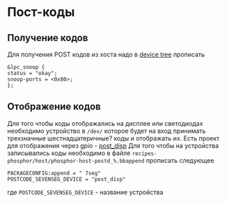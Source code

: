 # Пост-коды
## Получение кодов
Для получения POST кодов из хоста надо в [device tree](dev_tree) прописать
```
&lpc_snoop {
status = "okay";
snoop-ports = <0x80>;
};
```
## Отображение кодов
Для того чтобы коды отображались на дисплее или светодиодах необходимо устройство в `/dev/` которое будет на вход принимать трехзначные шестнадцатеричные? коды и отображать их.
Есть проект для отображения через gpio - [post_disp](drivers/post_disp)
Для того чтобы на устройства записывались коды необходимо в файле `recipes-phosphor/host/phosphor-host-postd_%.bbappend` прописать следующее
```
PACKAGECONFIG:append = " 7seg"
POSTCODE_SEVENSEG_DEVICE = "post_disp"
```
где `POSTCODE_SEVENSEG_DEVICE` - название устройства